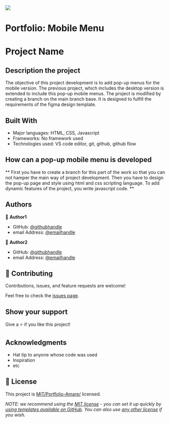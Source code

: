 ![](https://img.shields.io/badge/Microverse-blueviolet)

# Portfolio: Mobile Menu

# Project Name

## Description the project
The objective of this project development is to add pop-up menus for the mobile version. The previous project, which includes the desktop version is extended to include this pop-up mobile menus. The project is modified by creating a branch on the main branch base. It is designed to fulfill the requirements of the figma design template.


## Built With

- Major languages: HTML, CSS, Javascript
- Frameworks: No framework used
- Technologies used: VS code editor, git, github, github flow



## How can a pop-up mobile menu is developed

** First you have to create a branch for this part of the work so that you can not hamper the main way of project development. Then you have to design the pop-up page and style using html and css scripting language. To add dynamic features of the project, you write javascript code. **




## Authors

👤 **Author1**

- GitHub: [@githubhandle](https://github.com/amare1990)
- email Address: [@emailhandle](juandapps@hotmail.com)

👤 **Author2**

- GitHub: [@githubhandle](J2ZROMERO)
- email Address: [@emailhandle](jose-zromero@hotmail.com)

## 🤝 Contributing

Contributions, issues, and feature requests are welcome!

Feel free to check the [issues page](../../issues/).

## Show your support

Give a ⭐️ if you like this project!

## Acknowledgments

- Hat tip to anyone whose code was used
- Inspiration
- etc

## 📝 License

This project is [MIT/Portfolio-Amare/](./LICENSE) licensed.

_NOTE: we recommend using the [MIT license](https://choosealicense.com/licenses/mit/) - you can set it up quickly by [using templates available on GitHub](https://docs.github.com/en/communities/setting-up-your-project-for-healthy-contributions/adding-a-license-to-a-repository). You can also use [any other license](https://choosealicense.com/licenses/) if you wish._

